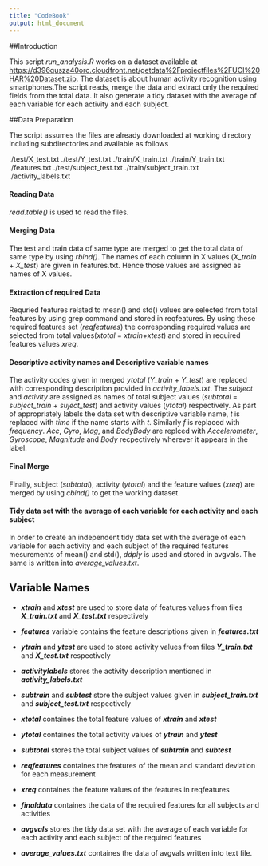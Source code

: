 ```yaml
---
title: "CodeBook"
output: html_document
---
```


##Introduction

This script *run_analysis.R* works on a dataset available at https://d396qusza40orc.cloudfront.net/getdata%2Fprojectfiles%2FUCI%20HAR%20Dataset.zip.
The dataset is about human activity recognition using smartphones.The script reads, merge the data and extract only the required fields from the total data. It also generate a tidy dataset with the average of each variable for each activity and each subject.

##Data Preparation

The script assumes the files are already downloaded at working directory including subdirectories  and available as follows

./test/X_test.txt
./test/Y_test.txt
./train/X_train.txt
./train/Y_train.txt
./features.txt
./test/subject_test.txt
./train/subject_train.txt
./activity_labels.txt

#### Reading Data

*read.table()* is used to read the files. 

#### Merging Data

The test and train data of same type are merged to get the total data of same type by using *rbind()*. The names of each column in X values (*X_train* + *X_test*) are given in features.txt. Hence those values are assigned as names of X values. 

#### Extraction of required Data

Requried features related to mean() and std() values are selected from total features by using grep command and stored in reqfeatures. By using these required features set (*reqfeatures*) the corresponding required values are selected from total values(*xtotal* = *xtrain*+*xtest*) and stored in required features values *xreq*. 

#### Descriptive activity names and Descriptive variable names

The activity codes given in merged *ytotal* (*Y_train* + *Y_test*) are replaced with corresponding description provided in *activity_labels.txt*. The *subject* and *activity* are assigned as names of total subject values (*subtotal* = *subject_train* + *suject_test*) and activity values (*ytotal*) respectively. As part of appropriately labels the data set with descriptive variable name, *t* is replaced with *time* if the name starts with *t*. Similarly *f* is replaced with *frequency*. *Acc*, *Gyro*, *Mag*, and *BodyBody* are replced with *Accelerometer*, *Gyroscope*, *Magnitude* and *Body* recpectively wherever it appears in the label. 

#### Final Merge

Finally, subject (*subtotal*), activity (*ytotal*) and the feature values (*xreq*) are merged by using *cbind()* to get the working dataset.

#### Tidy data set with the average of each variable for each activity and each subject

In order to create an independent tidy data set with the average of each variable for each activity and each subject of the required features mesurements of mean() and std(), *ddply* is used and stored in avgvals. The same is written into *average_values.txt*.


## Variable Names

* ***xtrain*** and ***xtest*** are used to store data of features values from files ***X_train.txt*** and ***X_test.txt*** respectively

* ***features*** variable contains the feature descriptions given in ***features.txt***

* ***ytrain*** and ***ytest*** are used to store activity values from files ***Y_train.txt*** and ***X_test.txt*** respectively

* ***activitylabels*** stores the activity description mentioned in ***activity_labels.txt***

* ***subtrain*** and ***subtest*** store the subject values given in ***subject_train.txt*** and ***subject_test.txt*** respectively

* ***xtotal*** containes the total feature values of ***xtrain*** and ***xtest***

* ***ytotal*** containes the total activity values of ***ytrain*** and ***ytest***

* ***subtotal*** stores the total subject values of ***subtrain*** and ***subtest***

* ***reqfeatures*** containes the features of the mean and standard deviation for each measurement

* ***xreq*** containes the feature values of the features in reqfeatures

* ***finaldata*** containes the data of the required features for all subjects and activities

* ***avgvals*** stores the tidy data set with the average of each variable for each activity and each subject of the required features

* ***average_values.txt*** containes the data of avgvals written into text file.


